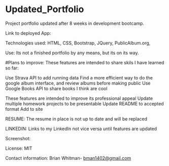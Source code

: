 # Updated_Portfolio
Project portfolio updated after 8 weeks in development bootcamp.


Link to deployed App: 

Technologies used: HTML, CSS, Bootstrap, JQuery, PublicAlbum.org, 

Use: Its not a finished portfolio by any means, but its on its way.
 
#Plans to improve: 
These features are intended to share skils I have learned so far:

Use Strava API to add running data
Find a more efficient way to do the google album interface, and review albums before making public
Use Google Books API to share books I think are cool

These features are intended to improve its professional appeal
Update multiple homework projects to be presentable
Update README to accepted format
Add to site

RESUME: The resume in place is not up to date and will be replaced

LINKEDIN: Links to my LinkedIn not vice versa until features are updated




Screenshot:

License: MIT

Contact information: Brian Whitman- bman1402@gmail.com